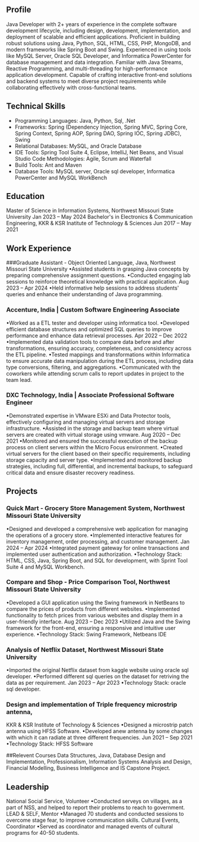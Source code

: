 ## Profile
Java Developer with 2+ years of experience in the complete software development lifecycle, including design, development, implementation, and deployment of scalable and efficient applications. Proficient in building robust solutions using Java, Python, SQL, HTML, CSS, PHP, MongoDB, and modern frameworks like Spring Boot and Swing. Experienced in using tools like MySQL Server, Oracle SQL Developer, and Informatica PowerCenter for database management and data integration. Familiar with Java Streams, Reactive Programming, and multi-threading for high-performance application development. Capable of crafting interactive front-end solutions and backend systems to meet diverse project requirements while collaborating effectively with cross-functional teams.

## Technical Skills
- Programming Languages: Java, Python, Sql, .Net
- Frameworks: Spring (Dependency Injection, Spring MVC, Spring Core, Spring Context, Spring AOP, Spring DAO, Spring IOC, Spring JDBC), Swing
- Relational Databases: MySQL, and Oracle Database
- IDE Tools: Spring Tool Suite 4, Eclipse, IntelliJ, Net Beans, and Visual Studio Code
Methodologies: Agile, Scrum and Waterfall
- Build Tools: Ant and Maven
- Database Tools: MySQL server, Oracle sql developer, Informatica PowerCenter and MySQL WorkBench

## Education
Master of Science in Information Systems, Northwest Missouri State University
     Jan 2023 – May 2024
Bachelor's in Electronics & Communication Engineering, KKR & KSR Inatitute of Technology & Sciences
     Jun 2017 – May 2021

## Work Experience
###Graduate Assistant - Object Oriented Language, Java, Northwest Missouri State University
•Assisted students in grasping Java concepts by preparing comprehensive assignment questions.
•Conducted engaging lab sessions to reinforce theoretical knowledge with practical application.
Aug 2023 – Apr 2024
•Held informative help sessions to address students' queries and enhance their understanding of Java programming.
### Accenture, India | Custom Software Engineering Associate
•Worked as a ETL tester and developer using informatica tool.
•Developed efficient database structures and optimized SQL queries to improve performance and enhance data retrieval processes.
Apr 2022 – Dec 2022
•Implemented data validation tools to compare data before and after transformations, ensuring accuracy, completeness, and consistency across the ETL pipeline.
•Tested mappings and transformations within Informatica to ensure accurate data manipulation during the ETL process, including data type conversions, filtering, and aggregations.
•Communicated with the coworkers while attending scrum calls to report updates in project to the team lead.
### DXC Technology, India | Associate Professional Software Engineer
•Demonstrated expertise in VMware ESXi and Data Protector tools, effectively configuring and managing virtual servers and storage infrastructure.
•Assisted in the storage and backup team where virtual servers are created with virtual storage using vmware.
Aug 2020 – Dec 2021
•Monitored and ensured the successful execution of the backup process on client servers within the Micro Focus environment.
•Created virtual servers for the client based on their specific requirements, including storage capacity and server type.
•Implemented and monitored backup strategies, including full, differential, and incremental backups, to safeguard critical data and ensure disaster recovery readiness.


## Projects
### Quick Mart - Grocery Store Management System, Northwest Missouri State University
•Designed and developed a comprehensive web application for managing the operations of a grocery store.
•Implemented interactive features for inventory management, order processing, and customer management.
Jan 2024 – Apr 2024
•Integrated payment gateway for online transactions and implemented user authentication and authorization.
•Technology Stack: HTML, CSS, Java, Spring Boot, and SQL for development, with Sprint Tool Suite 4 and MySQL Workbench.
### Compare and Shop - Price Comparison Tool, Northwest Missouri State University
•Developed a GUI application using the Swing framework in NetBeans to compare the prices of products from different websites.
•Implemented functionality to fetch prices from various websites and display them in a user-friendly interface.
Aug 2023 – Dec 2023
•Utilized Java and the Swing framework for the front-end, ensuring a responsive and intuitive user experience.
•Technology Stack: Swing Framework, Netbeans IDE
### Analysis of Netflix Dataset, Northwest Missouri State University
•Imported the original Netflix dataset from kaggle website using oracle sql developer.
•Performed different sql queries on the dataset for retriving the data as per requirement.
Jan 2023 – Apr 2023
•Technology Stack: oracle sql developer.
### Design and implementation of Triple frequency microstrip antenna, 
KKR & KSR Institute of Technology & Sciences
•Designed a microstrip patch antenna using HFSS Software.
•Developed anew antenna by some changes with which it can radiate at three different frequencies.
Jun 2021 – Sep 2021
•Technology Stack: HFSS Software

##Relevent Courses
Data Structures, Java, Database Design and Implementation,  Professionalism,  Information Systems Analysis and Design,  Financial Modelling,  Business Intelligence and IS Capstone Project.
## Leadership
National Social Service, Volunteer
•Conducted serveys on villages, as a part of NSS, and helped to report their problems to reach to government.
LEAD & SELF, Mentor
•Managed 70 students and conducted sessions to overcome stage fear, to improve communication skills.
Cultural Events, Coordinator
•Served as coordinator and managed events of cultural programs for 40-50 students.

